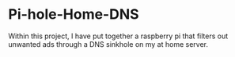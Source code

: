 # Pi-hole-Home-DNS
Within this project, I have put together a raspberry pi that filters out unwanted ads through a DNS sinkhole on my at home server.
